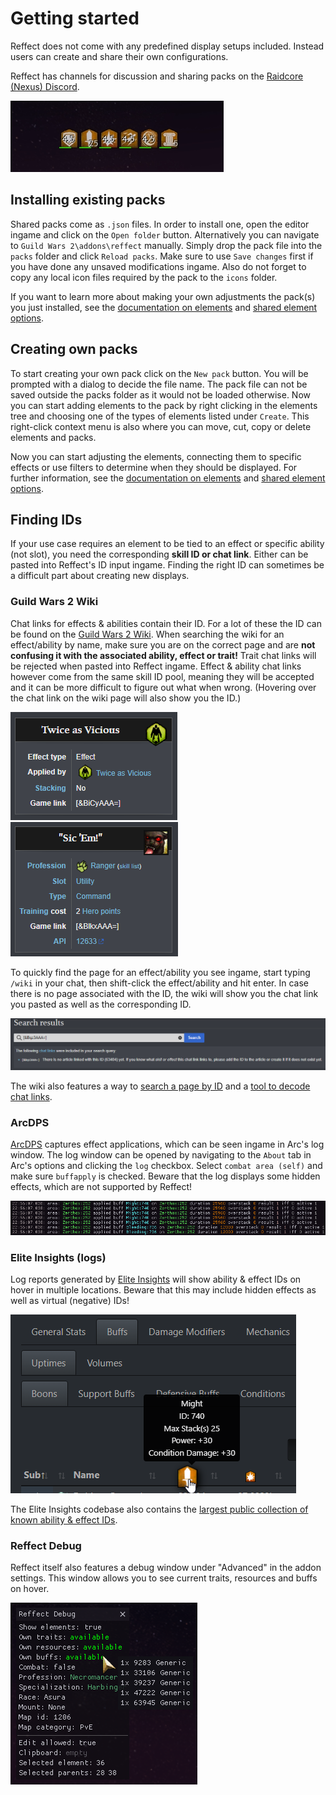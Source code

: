 # Getting started
Reffect does not come with any predefined display setups included.
Instead users can create and share their own configurations.

Reffect has channels for discussion and sharing packs on the [Raidcore (Nexus) Discord](https://discord.gg/raidcore).

![Boons display](./img/boons.png)

## Installing existing packs
Shared packs come as `.json` files.
In order to install one, open the editor ingame and click on the `Open folder` button.
Alternatively you can navigate to `Guild Wars 2\addons\reffect` manually.
Simply drop the pack file into the `packs` folder and click `Reload packs`.
Make sure to use `Save changes` first if you have done any unsaved modifications ingame.
Also do not forget to copy any local icon files required by the pack to the `icons` folder.

If you want to learn more about making your own adjustments the pack(s) you just installed, see the [documentation on elements](./elements.md) and [shared element options](./shared-options.md).

## Creating own packs
To start creating your own pack click on the `New pack` button.
You will be prompted with a dialog to decide the file name.
The pack file can not be saved outside the packs folder as it would not be loaded otherwise.
Now you can start adding elements to the pack by right clicking in the elements tree and choosing one of the types of elements listed under `Create`.
This right-click context menu is also where you can move, cut, copy or delete elements and packs.

Now you can start adjusting the elements, connecting them to specific effects or use filters to determine when they should be displayed.
For further information, see the [documentation on elements](./elements.md) and [shared element options](./shared-options.md).

## Finding IDs
If your use case requires an element to be tied to an effect or specific ability (not slot), you need the corresponding **skill ID or chat link**.
Either can be pasted into Reffect's ID input ingame.
Finding the right ID can sometimes be a difficult part about creating new displays.

### Guild Wars 2 Wiki
Chat links for effects & abilities contain their ID.
For a lot of these the ID can be found on the [Guild Wars 2 Wiki](https://wiki.guildwars2.com).
When searching the wiki for an effect/ability by name, make sure you are on the correct page and are **not confusing it with the associated ability, effect or trait!**
Trait chat links will be rejected when pasted into Reffect ingame.
Effect & ability chat links however come from the same skill ID pool, meaning they will be accepted and it can be more difficult to figure out what when wrong.
(Hovering over the chat link on the wiki page will also show you the ID.)

![Wiki page for an effect](./img/wiki-effect.png)
![Wiki page for an ability](./img/wiki-ability.png)

To quickly find the page for an effect/ability you see ingame, start typing `/wiki` in your chat, then shift-click the effect/ability and hit enter.
In case there is no page associated with the ID, the wiki will show you the chat link you pasted as well as the corresponding ID.

![Wiki chat link search with no results](./img/wiki-no-result.png)

The wiki also features a way to [search a page by ID](https://wiki.guildwars2.com/wiki/Special:RunQuery/Search_by_id) and a [tool to decode chat links](https://wiki.guildwars2.com/wiki/Widget:Chat_link_decoder).

### ArcDPS
[ArcDPS](https://deltaconnected.com/arcdps/) captures effect applications, which can be seen ingame in Arc's log window.
The log window can be opened by navigating to the `About` tab in Arc's options and clicking the `log` checkbox.
Select `combat area (self)` and make sure `buffapply` is checked.
Beware that the log displays some hidden effects, which are not supported by Reffect!

![Effect IDs in ArcDPS log window](./img/id-arc.png)

### Elite Insights (logs)
Log reports generated by [Elite Insights](https://github.com/baaron4/GW2-Elite-Insights-Parser) will show ability & effect IDs on hover in multiple locations.
Beware that this may include hidden effects as well as virtual (negative) IDs!

![Effect ID in Elite Insights log report](./img/id-log.png)

The Elite Insights codebase also contains the [largest public collection of known ability & effect IDs](https://github.com/baaron4/GW2-Elite-Insights-Parser/blob/master/GW2EIEvtcParser/ParserHelpers/IDs/SkillIDs.cs).

### Reffect Debug
Reffect itself also features a debug window under "Advanced" in the addon settings.
This window allows you to see current traits, resources and buffs on hover.

![Reffect debug window](./img/debug-window.png)
